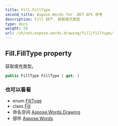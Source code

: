 ```yaml
---
title: Fill.FillType
second_title: Aspose.Words for .NET API 参考
description: Fill 财产. 获取填充类型
type: docs
weight: 20
url: /zh/net/aspose.words.drawing/fill/filltype/
---
```

## Fill.FillType property

获取填充类型。

```csharp
public FillType FillType { get; }
```

### 也可以看看

* enum [FillType](../../filltype/)
* class [Fill](../)
* 命名空间 [Aspose.Words.Drawing](../../fill/)
* 部件 [Aspose.Words](../../../)


